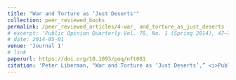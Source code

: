 ```yaml
---
title: "War and Torture as ‘Just Deserts'"
collection: peer_reviewed_books
permalink: /peer_reviewed_articles/4-war_ and_torture_as_just_deserts
# excerpt: 'Public Opinion Quarterly Vol. 78, No. 1 (Spring 2014), 47–70.'
# date: 2014-05-01
venue: 'Journal 1'
# link
paperurl: https://doi.org/10.1093/poq/nft081 
citation: 'Peter Liberman, "War and Torture as ‘Just Deserts’,” <i>Public Opinion Quarterly</i>, Vol. 78, No. 1 (Spring 2014): 47–70.'
---
```



<!-- [Download paper here](http://academicpages.github.io/files/paper1.pdf) -->

<!-- Recommended citation: Your Name, You. (2009). "Paper Title Number 1." <i>Journal 1</i>. 1(1). -->
